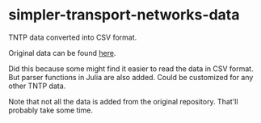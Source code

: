 # simpler-transport-networks-data
TNTP data converted into CSV format.

Original data can be found [here](https://github.com/bstabler/TransportationNetworks).

Did this because some might find it easier to read the data in CSV format. But parser functions in Julia are also added. Could be customized for any other TNTP data.

Note that not all the data is added from the original repository. That'll probably take some time.